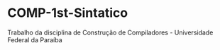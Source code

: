 # COMP-1st-Sintatico
Trabalho da disciplina de Construção de Compiladores - Universidade Federal da Paraíba
